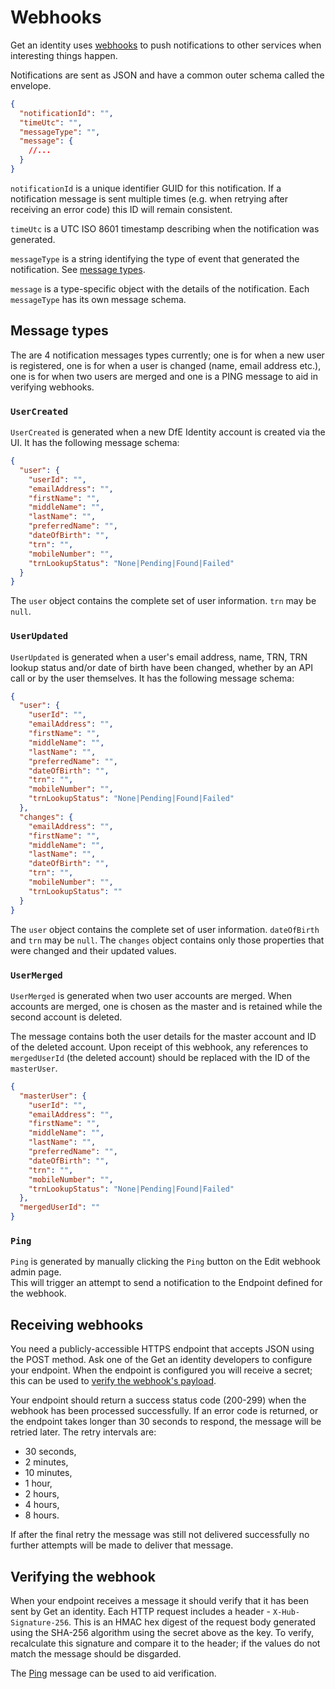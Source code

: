 # Webhooks

Get an identity uses [webhooks](https://en.wikipedia.org/wiki/Webhook) to push notifications to other services when interesting things happen.

Notifications are sent as JSON and have a common outer schema called the envelope.

```json
{
  "notificationId": "",
  "timeUtc": "",
  "messageType": "",
  "message": {
    //...
  }
}
```

`notificationId` is a unique identifier GUID for this notification. If a notification message is sent multiple times (e.g. when retrying after receiving an error code) this ID will remain consistent.

`timeUtc` is a UTC ISO 8601 timestamp describing when the notification was generated.

`messageType` is a string identifying the type of event that generated the notification. See [message types](#message-types).

`message` is a type-specific object with the details of the notification. Each `messageType` has its own message schema.


## Message types

The are 4 notification messages types currently; one is for when a new user is registered, one is for when a user is changed (name, email address etc.), one is for when two users are merged and one is a PING message to aid in verifying webhooks.

### `UserCreated`

`UserCreated` is generated when a new DfE Identity account is created via the UI. It has the following message schema:

```json
{
  "user": {
    "userId": "",
    "emailAddress": "",
    "firstName": "",
    "middleName": "",
    "lastName": "",
    "preferredName": "",
    "dateOfBirth": "",
    "trn": "",
    "mobileNumber": "",
    "trnLookupStatus": "None|Pending|Found|Failed"
  }
}
```

The `user` object contains the complete set of user information. `trn` may be `null`.

### `UserUpdated`

`UserUpdated` is generated when a user's email address, name, TRN, TRN lookup status and/or date of birth have been changed, whether by an API call or by the user themselves. It has the following message schema:

```json
{
  "user": {
    "userId": "",
    "emailAddress": "",
    "firstName": "",
    "middleName": "",
    "lastName": "",
    "preferredName": "",
    "dateOfBirth": "",
    "trn": "",
    "mobileNumber": "",
    "trnLookupStatus": "None|Pending|Found|Failed"
  },
  "changes": {
    "emailAddress": "",
    "firstName": "",
    "middleName": "",
    "lastName": "",
    "dateOfBirth": "",
    "trn": "",
    "mobileNumber": "",
    "trnLookupStatus": ""
  }
}
```

The `user` object contains the complete set of user information. `dateOfBirth` and `trn` may be `null`.
The `changes` object contains only those properties that were changed and their updated values.

### `UserMerged`

`UserMerged` is generated when two user accounts are merged. When accounts are merged, one is chosen as the master and is retained while the second account is deleted.

The message contains both the user details for the master account and ID of the deleted account. Upon receipt of this webhook, any references to `mergedUserId` (the deleted account)
should be replaced with the ID of the `masterUser`.

```json
{
  "masterUser": {
    "userId": "",
    "emailAddress": "",
    "firstName": "",
    "middleName": "",
    "lastName": "",
    "preferredName": "",
    "dateOfBirth": "",
    "trn": "",
    "mobileNumber": "",
    "trnLookupStatus": "None|Pending|Found|Failed"
  },
  "mergedUserId": ""
}
```

### `Ping`

`Ping` is generated by manually clicking the `Ping` button on the Edit webhook admin page.  
This will trigger an attempt to send a notification to the Endpoint defined for the webhook.

## Receiving webhooks

You need a publicly-accessible HTTPS endpoint that accepts JSON using the POST method. Ask one of the Get an identity developers to configure your endpoint.
When the endpoint is configured you will receive a secret; this can be used to [verify the webhook's payload](#verifying-the-webhook).

Your endpoint should return a success status code (200-299) when the webhook has been processed successfully.
If an error code is returned, or the endpoint takes longer than 30 seconds to respond, the message will be retried later. The retry intervals are:
- 30 seconds,
- 2 minutes,
- 10 minutes,
- 1 hour,
- 2 hours,
- 4 hours,
- 8 hours.

If after the final retry the message was still not delivered successfully no further attempts will be made to deliver that message.


## Verifying the webhook

When your endpoint receives a message it should verify that it has been sent by Get an identity.
Each HTTP request includes a header - `X-Hub-Signature-256`. This is an HMAC hex digest of the request body generated using the SHA-256 algorithm using the secret above as the key.
To verify, recalculate this signature and compare it to the header; if the values do not match the message should be disgarded.  

The [Ping](#ping) message can be used to aid verification.
